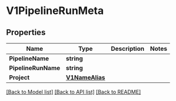 # V1PipelineRunMeta

## Properties

Name | Type | Description | Notes
------------ | ------------- | ------------- | -------------
**PipelineName** | **string** |  | 
**PipelineRunName** | **string** |  | 
**Project** | [**V1NameAlias**](V1NameAlias.md) |  | 

[[Back to Model list]](../README.md#documentation-for-models) [[Back to API list]](../README.md#documentation-for-api-endpoints) [[Back to README]](../README.md)


